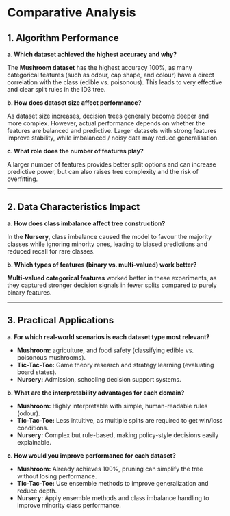 # Comparative Analysis

## 1. Algorithm Performance

**a. Which dataset achieved the highest accuracy and why?**

The **Mushroom dataset** has the highest accuracy 100%, as many categorical features (such as odour, cap shape, and colour) have a direct correlation with the class (edible vs. poisonous). This leads to very effective and clear split rules in the ID3 tree.

**b. How does dataset size affect performance?**

As dataset size increases, decision trees generally become deeper and more complex. However, actual performance depends on whether the features are balanced and predictive. Larger datasets with strong features improve stability, while imbalanced / noisy data may reduce generalisation.

**c. What role does the number of features play?**

A larger number of features provides better split options and can increase predictive power, but can also raises tree complexity and the risk of overfitting.

---

## 2. Data Characteristics Impact

**a. How does class imbalance affect tree construction?**

In the **Nursery**, class imbalance caused the model to favour the majority classes while ignoring minority ones, leading to biased predictions and reduced recall for rare classes.

**b. Which types of features (binary vs. multi-valued) work better?**

**Multi-valued categorical features** worked better in these experiments, as they captured stronger decision signals in fewer splits compared to purely binary features.

---

## 3. Practical Applications

**a. For which real-world scenarios is each dataset type most relevant?**

- **Mushroom:** agriculture, and food safety (classifying edible vs. poisonous mushrooms).
- **Tic-Tac-Toe:** Game theory research and strategy learning (evaluating board states).
- **Nursery:** Admission, schooling decision support systems.
  
**b. What are the interpretability advantages for each domain?**

- **Mushroom:** Highly interpretable with simple, human-readable rules (odour).
- **Tic-Tac-Toe:** Less intuitive, as multiple splits are required to get win/loss conditions.
- **Nursery:** Complex but rule-based, making policy-style decisions easily explainable.

**c. How would you improve performance for each dataset?**

- **Mushroom:** Already achieves 100%, pruning can simplify the tree without losing performance.
- **Tic-Tac-Toe:** Use ensemble methods to improve generalization and reduce depth.
- **Nursery:** Apply ensemble methods and class imbalance handling to improve minority class performance.
